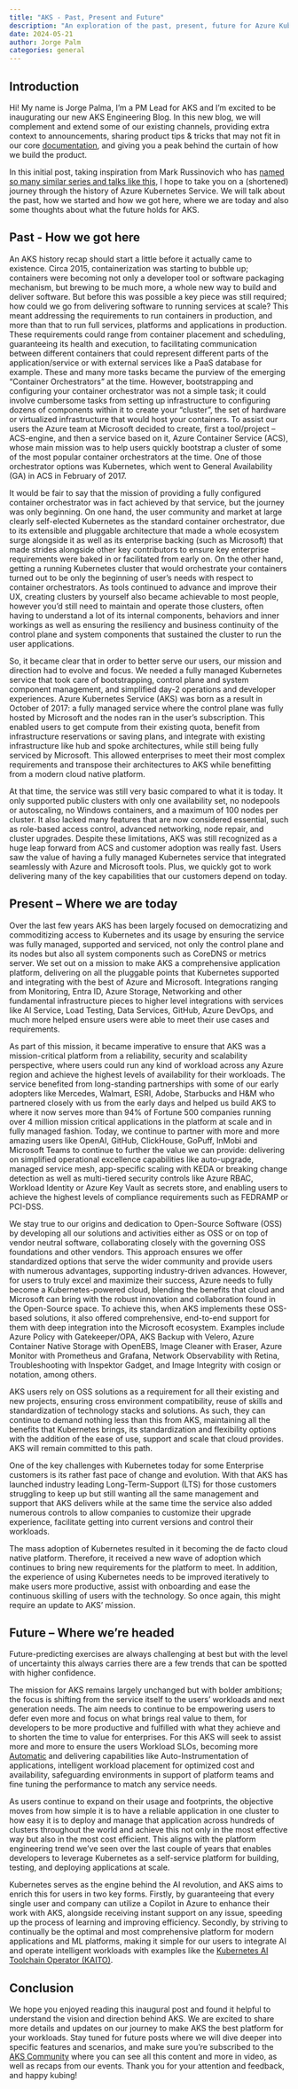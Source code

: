 ```yaml
---
title: "AKS - Past, Present and Future"
description: "An exploration of the past, present, future for Azure Kubernetes Service (AKS)."
date: 2024-05-21
author: Jorge Palm
categories: general
---
```


## Introduction

Hi! My name is Jorge Palma, I’m a PM Lead for AKS and I’m excited to be inaugurating our new AKS Engineering Blog. In this new blog, we will complement and extend some of our existing channels, providing extra context to announcements, sharing product tips & tricks that may not fit in our core [documentation](https://learn.microsoft.com/azure/aks), and giving you a peak behind the curtain of how we build the product.

In this initial post, taking inspiration from Mark Russinovich who has [named so many similar series and talks like this](https://ia600807.us.archive.org/23/items/InsideNTFS/Inside%20NTFS.pdf), I hope to take you on a (shortened) journey through the history of Azure Kubernetes Service. We will talk about the past, how we started and how we got here, where we are today and also some thoughts about what the future holds for AKS.

## Past - How we got here

An AKS history recap should start a little before it actually came to existence. Circa 2015, containerization was starting to bubble up; containers were becoming not only a developer tool or software packaging mechanism, but brewing to be much more, a whole new way to build and deliver software. But before this was possible a key piece was still required; how could we go from delivering software to running services at scale? This meant addressing the requirements to run containers in production, and more than that to run full services, platforms and applications in production. These requirements could range from container placement and scheduling, guaranteeing its health and execution, to facilitating communication between different containers that could represent different parts of the application/service or with external services like a PaaS database for example. These and many more tasks became the purview of the emerging “Container Orchestrators” at the time. However, bootstrapping and configuring your container orchestrator was not a simple task; it could involve cumbersome tasks from setting up infrastructure to configuring dozens of components within it to create your “cluster”, the set of hardware or virtualized infrastructure that would host your containers. To assist our users the Azure team at Microsoft decided to create, first a tool/project – ACS-engine, and then a service based on it, Azure Container Service (ACS), whose main mission was to help users quickly bootstrap a cluster of some of the most popular container orchestrators at the time. One of those orchestrator options was Kubernetes, which went to General Availability (GA) in ACS in February of 2017.

It would be fair to say that the mission of providing a fully configured container orchestrator was in fact achieved by that service, but the journey was only beginning. On one hand, the user community and market at large clearly self-elected Kubernetes as the standard container orchestrator, due to its extensible and pluggable architecture that made a whole ecosystem surge alongside it as well as its enterprise backing (such as Microsoft) that made strides alongside other key contributors to ensure key enterprise requirements were baked in or facilitated from early on. On the other hand, getting a running Kubernetes cluster that would orchestrate your containers turned out to be only the beginning of user’s needs with respect to container orchestrators. As tools continued to advance and improve their UX, creating clusters by yourself also became achievable to most people, however you’d still need to maintain and operate those clusters, often having to understand a lot of its internal components, behaviors and inner workings as well as ensuring the resiliency and business continuity of the control plane and system components that sustained the cluster to run the user applications.

So, it became clear that in order to better serve our users, our mission and direction had to evolve and focus. We needed a fully managed Kubernetes service that took care of bootstrapping, control plane and system component management, and simplified day-2 operations and developer experiences. Azure Kubernetes Service (AKS) was born as a result in October of 2017: a fully managed service where the control plane was fully hosted by Microsoft and the nodes ran in the user’s subscription. This enabled users to get compute from their existing quota, benefit from infrastructure reservations or saving plans, and integrate with existing infrastructure like hub and spoke architectures, while still being fully serviced by Microsoft. This allowed enterprises to meet their most complex requirements and transpose their architectures to AKS while benefitting from a modern cloud native platform.

At that time, the service was still very basic compared to what it is today. It only supported public clusters with only one availability set, no nodepools or autoscaling, no Windows containers, and a maximum of 100 nodes per cluster. It also lacked many features that are now considered essential, such as role-based access control, advanced networking, node repair, and cluster upgrades. Despite these limitations, AKS was still recognized as a huge leap forward from ACS and customer adoption was really fast. Users saw the value of having a fully managed Kubernetes service that integrated seamlessly with Azure and Microsoft tools. Plus, we quickly got to work delivering many of the key capabilities that our customers depend on today.

## Present – Where we are today

Over the last few years AKS has been largely focused on democratizing and commoditizing access to Kubernetes and its usage by ensuring the service was fully managed, supported and serviced, not only the control plane and its nodes but also all system components such as CoreDNS or metrics server. We set out on a mission to make AKS a comprehensive application platform, delivering on all the pluggable points that Kubernetes supported and integrating with the best of Azure and Microsoft. Integrations ranging from Monitoring, Entra ID, Azure Storage, Networking and other fundamental infrastructure pieces to higher level integrations with services like AI Service, Load Testing, Data Services, GitHub, Azure DevOps, and much more helped ensure users were able to meet their use cases and requirements.

As part of this mission, it became imperative to ensure that AKS was a mission-critical platform from a reliability, security and scalability perspective, where users could run any kind of workload across any Azure region and achieve the highest levels of availability for their workloads. The service benefited from long-standing partnerships with some of our early adopters like Mercedes, Walmart, ESRI, Adobe, Starbucks and H&M who partnered closely with us from the early days and helped us build AKS to where it now serves more than 94% of Fortune 500 companies running over 4 million mission critical applications in the platform at scale and in fully managed fashion.
Today, we continue to partner with more and more amazing users like OpenAI, GitHub, ClickHouse, GoPuff, InMobi and Microsoft Teams to continue to further the value we can provide: delivering on simplified operational excellence capabilities like auto-upgrade, managed service mesh, app-specific scaling with KEDA or breaking change detection as well as multi-tiered security controls like Azure RBAC, Workload Identity or Azure Key Vault as secrets store, and enabling users to achieve the highest levels of compliance requirements such as FEDRAMP or PCI-DSS.

We stay true to our origins and dedication to Open-Source Software (OSS) by developing all our solutions and activities either as OSS or on top of vendor neutral software, collaborating closely with the governing OSS foundations and other vendors. This approach ensures we offer standardized options that serve the wider community and provide users with numerous advantages, supporting industry-driven advances. However, for users to truly excel and maximize their success, Azure needs to fully become a Kubernetes-powered cloud, blending the benefits that cloud and Microsoft can bring with the robust innovation and collaboration found in the Open-Source space. To achieve this, when AKS implements these OSS-based solutions, it also offered comprehensive, end-to-end support for them with deep integration into the Microsoft ecosystem. Examples include Azure Policy with Gatekeeper/OPA, AKS Backup with Velero, Azure Container Native Storage with OpenEBS, Image Cleaner with Eraser, Azure Monitor with Prometheus and Grafana, Network Observability with Retina, Troubleshooting with Inspektor Gadget, and Image Integrity with cosign or notation, among others.

AKS users rely on OSS solutions as a requirement for all their existing and new projects, ensuring cross environment compatibility, reuse of skills and standardization of technology stacks and solutions. As such, they can continue to demand nothing less than this from AKS, maintaining all the benefits that Kubernetes brings, its standardization and flexibility options with the addition of the ease of use, support and scale that cloud provides. AKS will remain committed to this path.

One of the key challenges with Kubernetes today for some Enterprise customers is its rather fast pace of change and evolution. With that AKS has launched industry leading Long-Term-Support (LTS) for those customers struggling to keep up but still wanting all the same management and support that AKS delivers while at the same time the service also added numerous controls to allow companies to customize their upgrade experience, facilitate getting into current versions and control their workloads.

The mass adoption of Kubernetes resulted in it becoming the de facto cloud native platform. Therefore, it received a new wave of adoption which continues to bring new requirements for the platform to meet. In addition, the experience of using Kubernetes needs to be improved iteratively to make users more productive, assist with onboarding and ease the continuous skilling of users with the technology. So once again, this might require an update to AKS’ mission.

## Future – Where we’re headed

Future-predicting exercises are always challenging at best but with the level of uncertainty this always carries there are a few trends that can be spotted with higher confidence.

The mission for AKS remains largely unchanged but with bolder ambitions; the focus is shifting from the service itself to the users’ workloads and next generation needs. The aim needs to continue to be empowering users to defer even more and focus on what brings real value to them, for developers to be more productive and fulfilled with what they achieve and to shorten the time to value for enterprises. For this AKS will seek to assist more and more to ensure the users Workload SLOs, becoming more [Automatic](https://aka.ms/aks/hello-automatic) and delivering capabilities like Auto-Instrumentation of applications, intelligent workload placement for optimized cost and availability, safeguarding environments in support of platform teams and fine tuning the performance to match any service needs.

As users continue to expand on their usage and footprints, the objective moves from how simple it is to have a reliable application in one cluster to how easy it is to deploy and manage that application across hundreds of clusters throughout the world and achieve this not only in the most effective way but also in the most cost efficient. This aligns with the platform engineering trend we’ve seen over the last couple of years that enables developers to leverage Kubernetes as a self-service platform for building, testing, and deploying applications at scale.

Kubernetes serves as the engine behind the AI revolution, and AKS aims to enrich this for users in two key forms. Firstly, by guaranteeing that every single user and company can utilize a Copilot in Azure to enhance their work with AKS, alongside receiving instant support on any issue, speeding up the process of learning and improving efficiency. Secondly, by striving to continually be the optimal and most comprehensive platform for modern applications and ML platforms, making it simple for our users to integrate AI and operate intelligent workloads with examples like the [Kubernetes AI Toolchain Operator (KAITO)](https://learn.microsoft.com/azure/aks/ai-toolchain-operator).

## Conclusion

We hope you enjoyed reading this inaugural post and found it helpful to understand the vision and direction behind AKS. We are excited to share more details and updates on our journey to make AKS the best platform for your workloads. Stay tuned for future posts where we will dive deeper into specific features and scenarios, and make sure you’re subscribed to the [AKS Community](https://aka.ms/aks/community) where you can see all this content and more in video, as well as recaps from our events. Thank you for your attention and feedback, and happy kubing!

